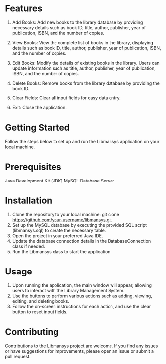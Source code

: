 # Features
1. Add Books: Add new books to the library database by providing necessary details such as book ID, title, author, publisher, year of publication, ISBN, and the number of copies.

2. View Books: View the complete list of books in the library, displaying details such as book ID, title, author, publisher, year of publication, ISBN, and the number of copies.

3. Edit Books: Modify the details of existing books in the library. Users can update information such as title, author, publisher, year of publication, ISBN, and the number of copies.

4. Delete Books: Remove books from the library database by providing the book ID.

5. Clear Fields: Clear all input fields for easy data entry.

6. Exit: Close the application.

# Getting Started
Follow the steps below to set up and run the Libmansys application on your local machine.

# Prerequisites
Java Development Kit (JDK)
MySQL Database Server

# Installation
1. Clone the repository to your local machine:
git clone https://github.com/your-username/libmansys.git
2. Set up the MySQL database by executing the provided SQL script (libmansys.sql) to create the necessary table.
3. Open the project in your preferred Java IDE.
4. Update the database connection details in the DatabaseConnection class if needed.
5. Run the Libmansys class to start the application.

# Usage
1. Upon running the application, the main window will appear, allowing users to interact with the Library Management System.
2. Use the buttons to perform various actions such as adding, viewing, editing, and deleting books.
3. Follow the on-screen instructions for each action, and use the clear button to reset input fields.

# Contributing
Contributions to the Libmansys project are welcome. If you find any issues or have suggestions for improvements, please open an issue or submit a pull request.
